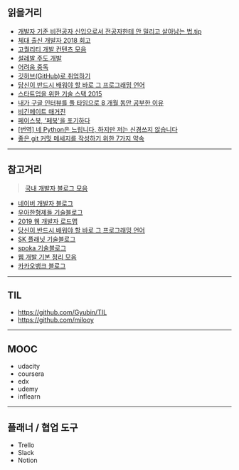 ## 읽을거리
- [개발자 기준 비전공자 신입으로서 전공자한테 안 밀리고 살아남는 법.tip](https://okky.kr/article/372485)
- [체대 출신 개발자 2018 회고](https://ryan-han.com/post/2018/essay/memoirs2018/)
- [고퀄리티 개발 컨텐츠 모음](https://github.com/Integerous/goQuality-dev-contents)
- [설레발 주도 개발](https://lazygyu.net/blog/hype_driven_development)
- [어려움 중독](https://item4.github.io/2018-08-17/The-Difficult-Addiction/)
- [깃허브(GitHub)로 취업하기](http://sujinlee.me/professional-github/)
- [당신이 반드시 배워야 할 바로 그 프로그래밍 언어](https://zzu.li/FH16K)
- [스타트업을 위한 기술 스택 2015](http://www.codeok.net/%EC%8A%A4%ED%83%80%ED%8A%B8%EC%97%85%EC%9D%84%20%EC%9C%84%ED%95%9C%20%EA%B8%B0%EC%88%A0%20%EC%8A%A4%ED%83%9D)
- [내가 구글 인터뷰를 풀 타임으로 8 개월 동안 공부한 이유](https://www.vobour.com/%EB%82%B4%EA%B0%80-%EA%B5%AC%EA%B8%80-%EC%9D%B8%ED%84%B0%EB%B7%B0%EB%A5%BC-%ED%92%80-%ED%83%80%EC%9E%84%EC%9C%BC%EB%A1%9C-8-%EA%B0%9C%EC%9B%94-%EB%8F%99%EC%95%88-%EA%B3%B5%EB%B6%80%ED%95%9C-%EC%9D%B4%EC%9C%A0-why-i-s)
- [비긴메이트 매거진](https://www.beginmate.com/magazine)
- [페이스북, '페북'을 포기하다](https://www.facebook.com/610373522/posts/10157109824448523/)
- [[번역] 네 Python은 느립니다, 하지만 저는 신경쓰지 않습니다](https://tech.ssut.me/yes-python-is-slow-and-i-dont-care/)
- [좋은 git 커밋 메세지를 작성하기 위한 7가지 약속](https://meetup.toast.com/posts/106?fbclid=IwAR1ZrZIOcp_DACtrmPyrKYMpiTgDoEVxYC46brPwZbaMwtAPzoA6imAmPm8)

------

## 참고거리
> [국내 개발자 블로그 모음](https://github.com/sarojaba/awesome-devblog#awesome-devblog)

- [네이버 개발자 블로그](https://d2.naver.com/helloworld) 
- [우아한형제들 기술블로그](http://woowabros.github.io/)
- [2019 웹 개발자 로드맵](https://github.com/devJang/developer-roadmap)
- [당신이 반드시 배워야 할 바로 그 프로그래밍 언어](https://zzu.li/FH16K)
- [SK 플래닛 기술블로그](https://readme.skplanet.com/)
- [spoka 기술블로그](https://spoqa.github.io/)
- [웹 개발 기본 정리 모음](https://goddaehee.tistory.com/category/3.%20%EC%9B%B9%EA%B0%9C%EB%B0%9C/3_1%20%20%EC%9B%B9%EA%B0%9C%EB%B0%9C%20%EA%B8%B0%EB%B3%B8)
- [카카오뱅크 블로그](https://blog.kakaobank.com/)

---
## TIL
- https://github.com/Gyubin/TIL
- https://github.com/milooy

---

## MOOC

- udacity
- coursera
- edx
- udemy
- inflearn

---

## 플래너 / 협업 도구

- Trello
- Slack
- Notion
